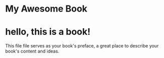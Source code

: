 # My Awesome Book
# hello, this is a book!

This file file serves as your book's preface, a great place to describe your book's content and ideas.
